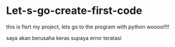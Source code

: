 # Let-s-go-create-first-code
this is fisrt my project, lets go to the program with python
woooo!!!!


saya akan berusaha keras supaya error teratasi